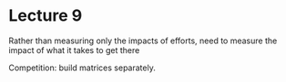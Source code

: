 # Lecture 9


Rather than measuring only the impacts of efforts, need to measure the impact of what it takes to get there



Competition: build matrices separately.
